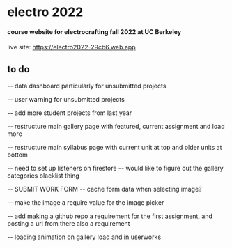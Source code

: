 # electro 2022

#### course website for electrocrafting fall 2022 at UC Berkeley

live site: https://electro2022-29cb6.web.app

## to do

-- data dashboard particularly for unsubmitted projects

-- user warning for unsubmitted projects

-- add more student projects from last year

-- restructure main gallery page with featured, current assignment and load more

-- restructure main syllabus page with current unit at top and older units at bottom

-- need to set up listeners on firestore
-- would like to figure out the gallery categories blacklist thing

-- SUBMIT WORK FORM -- cache form data when selecting image?

-- make the image a require value for the image picker

-- add making a github repo a requirement for the first assignment, and posting a url from there also a requirement

-- loading animation on gallery load and in userworks
